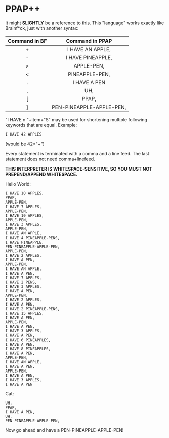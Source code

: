 # PPAP++
It might **SLIGHTLY** be a reference to [this](https://www.youtube.com/watch?v=d9TpRfDdyU0). This "language" works exactly like Brainf*ck, just with another syntax:

|Command in BF|Command in PPAP         |
|:-----------:|:----------------------:|
|+            |I HAVE AN APPLE,        |
|-            |I HAVE PINEAPPLE,       |
|>            |APPLE-PEN,              |
|<            |PINEAPPLE-PEN,          |
|.            |I HAVE A PEN            |
|,            |UH,                     |
|[            |PPAP,                    |
|]            |PEN-PINEAPPLE-APPLE-PEN, |

"I HAVE n "+item+"S" may be used for shortening multiple following keywords that are equal.
Example:

```
I HAVE 42 APPLES
```
(would be 42*"+")

Every statement is terminated with a comma and a line feed.
The last statement does not need comma+linefeed.

**THIS INTERPRETER IS WHITESPACE-SENSITIVE, SO YOU MUST NOT PREPEND/APPEND WHITESPACE.**

Hello World:
```
I HAVE 10 APPLES,
PPAP,
APPLE-PEN,
I HAVE 7 APPLES,
APPLE-PEN,
I HAVE 10 APPLES,
APPLE-PEN,
I HAVE 3 APPLES,
APPLE-PEN,
I HAVE AN APPLE,
I HAVE 4 PINEAPPLE-PENS,
I HAVE PINEAPPLE,
PEN-PINEAPPLE-APPLE-PEN,
APPLE-PEN,
I HAVE 2 APPLES,
I HAVE A PEN,
APPLE-PEN,
I HAVE AN APPLE,
I HAVE A PEN,
I HAVE 7 APPLES,
I HAVE 2 PENS,
I HAVE 3 APPLES,
I HAVE A PEN,
APPLE-PEN,
I HAVE 2 APPLES,
I HAVE A PEN,
I HAVE 2 PINEAPPLE-PENS,
I HAVE 15 APPLES,
I HAVE A PEN,
APPLE-PEN,
I HAVE A PEN,
I HAVE 3 APPLES,
I HAVE A PEN,
I HAVE 6 PINEAPPLES,
I HAVE A PEN,
I HAVE 8 PINEAPPLES,
I HAVE A PEN,
APPLE-PEN,
I HAVE AN APPLE,
I HAVE A PEN,
APPLE-PEN,
I HAVE A PEN,
I HAVE 3 APPLES,
I HAVE A PEN
```

Cat:
```
UH,
PPAP,
I HAVE A PEN,
UH,
PEN-PINEAPPLE-APPLE-PEN,
```

Now go ahead and have a PEN-PINEAPPLE-APPLE-PEN!
